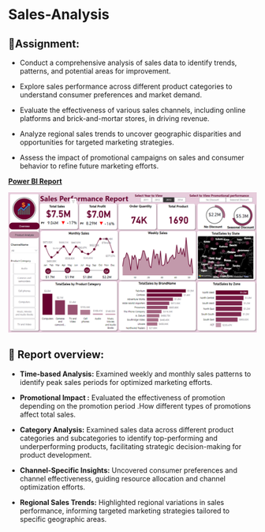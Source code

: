 # Sales-Analysis

## 📑Assignment:
- Conduct a comprehensive analysis of sales data to identify trends, patterns, and potential areas for improvement.
- Explore sales performance across different product categories to understand consumer preferences and market demand.

- Evaluate the effectiveness of various sales channels, including online platforms and brick-and-mortar stores, in driving revenue.

- Analyze regional sales trends to uncover geographic disparities and opportunities for targeted marketing strategies.

- Assess the impact of promotional campaigns on sales and consumer behavior to refine future marketing efforts.

[**Power BI  Report**](https://app.powerbi.com/view?r=eyJrIjoiMTkxZWQ4ZmMtNDBjOS00M2E1LWJmMzYtNmMxZDFkOWZlY2YwIiwidCI6IjkyZGI5MDhjLWFjZGItNGEwOC1iOTdhLWZiYjE1NjI2NDY1MiJ9)

![imag](https://github.com/Zeba-Kauser/Imges/blob/main/SalesAnamysis.png?raw=true)


## 🔎 Report overview:

- **Time-based Analysis:** Examined weekly and monthly sales patterns to identify peak sales periods for optimized marketing efforts.

- **Promotional Impact :** Evaluated the effectiveness of promotion depending on the promotion period .How different types of promotions affect total sales.

- **Category Analysis:** Examined sales data across different product categories and subcategories to identify top-performing and underperforming products, facilitating strategic decision-making for product development.

- **Channel-Specific Insights:** Uncovered consumer preferences and channel effectiveness, guiding resource allocation and channel optimization efforts.

- **Regional Sales Trends:** Highlighted regional variations in sales performance, informing targeted marketing strategies tailored to specific geographic areas.
